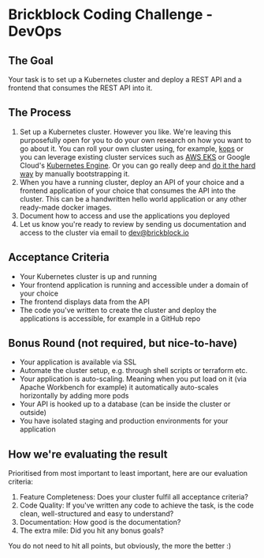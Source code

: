 # Brickblock Coding Challenge - DevOps

## The Goal
Your task is to set up a Kubernetes cluster and deploy a REST API and a frontend that consumes the REST API into it.

## The Process
1. Set up a Kubernetes cluster. However you like. We're leaving this purposefully open for you to do your own research on how you want to go about it. You can roll your own cluster using, for example, [kops](https://github.com/kubernetes/kops) or you can leverage existing cluster services such as [AWS EKS](https://aws.amazon.com/eks/) or Google Cloud's [Kubernetes Engine](https://cloud.google.com/kubernetes-engine/). Or you can go really deep and [do it the hard way](https://github.com/kelseyhightower/kubernetes-the-hard-way) by manually bootstrapping it.
1. When you have a running cluster, deploy an API of your choice and a frontend application of your choice that consumes the API into the cluster. This can be a handwritten hello world application or any other ready-made docker images.
1. Document how to access and use the applications you deployed
1. Let us know you're ready to review by sending us documentation and access to the cluster via email to dev@brickblock.io

## Acceptance Criteria
* Your Kubernetes cluster is up and running
* Your frontend application is running and accessible under a domain of your choice
* The frontend displays data from the API
* The code you've written to create the cluster and deploy the applications is accessible, for example in a GitHub repo

## Bonus Round (not required, but nice-to-have)
* Your application is available via SSL
* Automate the cluster setup, e.g. through shell scripts or terraform etc.
* Your application is auto-scaling. Meaning when you put load on it (via Apache Workbench for example) it automatically auto-scales horizontally by adding more pods
* Your API is hooked up to a database (can be inside the cluster or outside)
* You have isolated staging and production environments for your application

## How we're evaluating the result
Prioritised from most important to least important, here are our evaluation criteria:

1. Feature Completeness: Does your cluster fulfil all acceptance criteria?
1. Code Quality: If you've written any code to achieve the task, is the code clean, well-structured and easy to understand?
1. Documentation: How good is the documentation?
1. The extra mile: Did you hit any bonus goals?

You do not need to hit all points, but obviously, the more the better :)